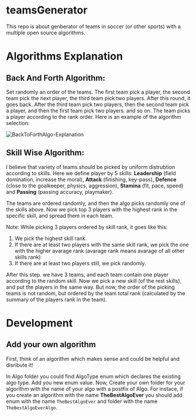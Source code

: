 # teamsGenerator
This repo is about genberator of teams in soccer (or other sports) with a multiple open source algorithms.


# Algorithms Explanation

## Back And Forth Algorithm:
Set randomly an order of the teams. The first team pick a player, the second team pick the next player, the third team pick two players.
After this round, it goes back. After the third team pick two players, then the second team pick a player, and then the first team pick two players. and so on.
The team picks a player according to the rank order.
Here is an example of the algorithm selection:

![BackToForthAlgo-Explanation](https://user-images.githubusercontent.com/32292032/227537484-b3272fe0-9454-491f-8dba-d8332f3b43c8.png)


## Skill Wise Algorithm:
I believe that variety of teams should be picked by uniform distrubtion according to skills.
Here we define player by 5 skills: **Leadership** (field domination, increase the moral), **Attack** (finishing, key-pass), **Defence** (close to the goalkeeper, physics, aggression), **Stamina** (fit, pace, speed) and **Passing** (passing accuracy, playmaker).

The teams are ordered randomly, and then the algo picks randomly one of the skills above.
Now we pick top 3 players with the highest rank in the specific skill, and spread them in each team.

Note:
While picking 3 players ordered by skill rank, it goes like this:
1. We pick the highest skill rank.
2. If there are at least two players with the same skill rank, we pick the one with the higher avarage rank (avarage rank means avarage of all other skills rank)
3. If there are at least two players still, we pick randomly.

After this step. we have 3 teams, and each team contain one player according to the random skill.
Now we pick a new skill (of the rest skills), and put the players in the same way.
But now, the order of the picking teams is not random, but ordered by the team total rank (calculated by the summary of the players rank in the team).

# Development 

## Add your own algorithm
First, think of an algorithm which makes sense and could be helpful and disribute it!

In Algo folder you could find AlgoType enum which declares the existing algo type. Add you new enum value.
Now, Create your own folder for your algorithm with the name of your algo with a postfix of Algo.
For instace, if you create an algorithm with the name **TheBestAlgoEver** you should add enum with the name `TheBestAlgoEver` and folder with the name `TheBestAlgoEverAlgo`.
